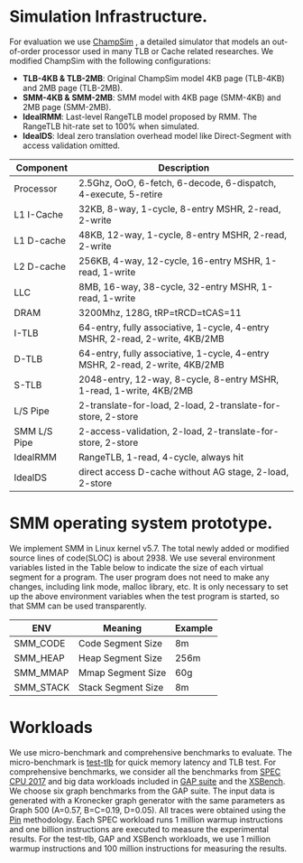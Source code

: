 # Simulation Infrastructure.
For evaluation we use [ChampSim](https://github.com/ChampSim/ChampSim) , a detailed simulator that models an  out-of-order processor used in many TLB or Cache related researches. We modified ChampSim with the following configurations:

* **TLB-4KB & TLB-2MB**: Original ChampSim model 4KB page (TLB-4KB) and 2MB page (TLB-2MB). 
* **SMM-4KB & SMM-2MB**: SMM model with 4KB page (SMM-4KB) and 2MB page (SMM-2MB).
* **IdealRMM**: Last-level RangeTLB model proposed by RMM. The RangeTLB hit-rate set to $100\%$ when simulated.
* **IdealDS**: Ideal zero translation overhead model like Direct-Segment with access validation omitted.


| Component    | Description                                                                  |
|--------------|------------------------------------------------------------------------------|
| Processor    | 2.5Ghz, OoO, 6-fetch, 6-decode, 6-dispatch, 4-execute, 5-retire              |
| L1 I-Cache   | 32KB, 8-way, 1-cycle, 8-entry MSHR, 2-read, 2-write                          |
| L1 D-cache   | 48KB, 12-way, 1-cycle, 8-entry MSHR, 2-read, 2-write                         |
| L2 D-cache   | 256KB, 4-way, 12-cycle, 16-entry MSHR, 1-read, 1-write                       |
| LLC          | 8MB, 16-way, 38-cycle, 32-entry MSHR, 1-read, 1-write                        |
| DRAM         | 3200Mhz, 128G, tRP=tRCD=tCAS=11                                              |
| I-TLB        | 64-entry, fully associative, 1-cycle, 4-entry MSHR, 2-read, 2-write, 4KB/2MB |
| D-TLB        | 64-entry, fully associative, 1-cycle, 4-entry MSHR, 2-read, 2-write, 4KB/2MB |
| S-TLB        | 2048-entry, 12-way, 8-cycle, 8-entry MSHR, 1-read, 1-write, 4KB/2MB          |
| L/S Pipe     | 2-translate-for-load, 2-load, 2-translate-for-store, 2-store                 |
| SMM L/S Pipe | 2-access-validation, 2-load, 2-translate-for-store, 2-store                  |
| IdealRMM     | RangeTLB, 1-read, 4-cycle, always hit                                        |
| IdealDS      | direct access D-cache without AG stage, 2-load, 2-store                      |

# SMM operating system prototype.

We implement SMM in Linux kernel v5.7.  The total newly added or modified source lines of code(SLOC) is about 2938. We use several environment variables listed in the Table below to indicate the size of each virtual segment for a program. The user program does not need to make any changes, including link mode, malloc library, etc. It is only necessary to set up the above environment variables when the test program is started, so that SMM can be used transparently.

| ENV       | Meaning            | Example |
|-----------|--------------------|---------|
| SMM_CODE  | Code Segment Size  | 8m      |
| SMM_HEAP  | Heap Segment Size  | 256m    |
| SMM_MMAP  | Mmap Segment Size  | 60g     |
| SMM_STACK | Stack Segment Size | 8m      |


# Workloads

We use micro-benchmark and comprehensive benchmarks to evaluate. The micro-benchmark is [test-tlb](https://github.com/torvalds/test-tlb) for quick memory latency and TLB test. For comprehensive benchmarks, we consider all the benchmarks from [SPEC CPU 2017](https://www.spec.org/cpu2017/) and big data workloads included in [GAP suite](https://github.com/sbeamer/gapbs) and the [XSBench](https://github.com/ANL-CESAR/XSBench). We choose six graph benchmarks from the GAP suite. The input data is generated with a Kronecker graph generator with the same parameters as Graph 500 (A=0.57, B=C=0.19, D=0.05). All traces were obtained using the [Pin](https://www.intel.com/content/www/us/en/developer/articles/tool/pin-a-dynamic-binary-instrumentation-tool.html) methodology. Each SPEC workload runs 1 million warmup instructions and one billion instructions are executed to measure the experimental results. For the test-tlb, GAP and XSBench workloads,  we use 1 million warmup instructions and 100 million instructions for measuring the results.
